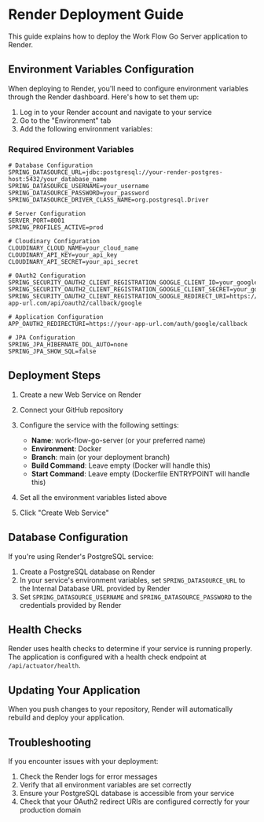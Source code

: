 # Render Deployment Guide

This guide explains how to deploy the Work Flow Go Server application to Render.

## Environment Variables Configuration

When deploying to Render, you'll need to configure environment variables through the Render dashboard. Here's how to set them up:

1. Log in to your Render account and navigate to your service
2. Go to the "Environment" tab
3. Add the following environment variables:

### Required Environment Variables

```
# Database Configuration
SPRING_DATASOURCE_URL=jdbc:postgresql://your-render-postgres-host:5432/your_database_name
SPRING_DATASOURCE_USERNAME=your_username
SPRING_DATASOURCE_PASSWORD=your_password
SPRING_DATASOURCE_DRIVER_CLASS_NAME=org.postgresql.Driver

# Server Configuration
SERVER_PORT=8001
SPRING_PROFILES_ACTIVE=prod

# Cloudinary Configuration
CLOUDINARY_CLOUD_NAME=your_cloud_name
CLOUDINARY_API_KEY=your_api_key
CLOUDINARY_API_SECRET=your_api_secret

# OAuth2 Configuration
SPRING_SECURITY_OAUTH2_CLIENT_REGISTRATION_GOOGLE_CLIENT_ID=your_google_client_id
SPRING_SECURITY_OAUTH2_CLIENT_REGISTRATION_GOOGLE_CLIENT_SECRET=your_google_client_secret
SPRING_SECURITY_OAUTH2_CLIENT_REGISTRATION_GOOGLE_REDIRECT_URI=https://your-app-url.com/api/oauth2/callback/google

# Application Configuration
APP_OAUTH2_REDIRECTURI=https://your-app-url.com/auth/google/callback

# JPA Configuration
SPRING_JPA_HIBERNATE_DDL_AUTO=none
SPRING_JPA_SHOW_SQL=false
```

## Deployment Steps

1. Create a new Web Service on Render
2. Connect your GitHub repository
3. Configure the service with the following settings:
   - **Name**: work-flow-go-server (or your preferred name)
   - **Environment**: Docker
   - **Branch**: main (or your deployment branch)
   - **Build Command**: Leave empty (Docker will handle this)
   - **Start Command**: Leave empty (Dockerfile ENTRYPOINT will handle this)

4. Set all the environment variables listed above
5. Click "Create Web Service"

## Database Configuration

If you're using Render's PostgreSQL service:

1. Create a PostgreSQL database on Render
2. In your service's environment variables, set `SPRING_DATASOURCE_URL` to the Internal Database URL provided by Render
3. Set `SPRING_DATASOURCE_USERNAME` and `SPRING_DATASOURCE_PASSWORD` to the credentials provided by Render

## Health Checks

Render uses health checks to determine if your service is running properly. The application is configured with a health check endpoint at `/api/actuator/health`.

## Updating Your Application

When you push changes to your repository, Render will automatically rebuild and deploy your application.

## Troubleshooting

If you encounter issues with your deployment:

1. Check the Render logs for error messages
2. Verify that all environment variables are set correctly
3. Ensure your PostgreSQL database is accessible from your service
4. Check that your OAuth2 redirect URIs are configured correctly for your production domain
